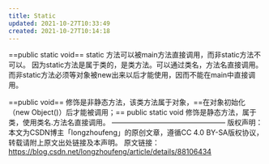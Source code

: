 ```yaml
---
title: Static
updated: 2021-10-27T10:33:49
created: 2021-10-27T10:14:18
---
```


==public static void==
static 方法可以被main方法直接调用，而非static方法不可以。
因为static方法是属于类的，是类方法。可以通过类名，方法名直接调用。
而非static方法必须等对象被new出来以后才能使用，因而不能在main中直接调用。

==public void==
修饰是非静态方法，该类方法属于对象，==在对象初始化（new Object()）后才能被调用；==
public static void 修饰是静态方法，属于类，使用类名.方法名直接调用。
————————————————
版权声明：本文为CSDN博主「longzhoufeng」的原创文章，遵循CC 4.0 BY-SA版权协议，转载请附上原文出处链接及本声明。
原文链接：https://blog.csdn.net/longzhoufeng/article/details/88106434

